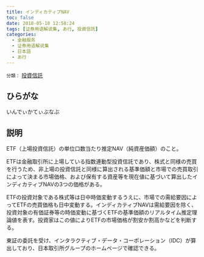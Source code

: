 ```yaml
---
title: インディカティブNAV
toc: false
date: 2018-05-18 12:58:24
tags: [证券用语解说集, あ行, 投資信託]
categories:
  - 金融服务
  - 证券用语解说集
  - 日本語
  - あ行
---
```


`分類：` [投資信託](/tags/投資信託/)

## ひらがな

いんでぃかてぃぶなぶ

## 説明

ETF（上場投資信託）の単位口数当たり推定NAV（純資産価額）のこと。

ETFは金融取引所に上場している指数連動型投資信託であり、株式と同様の売買を行うため、非上場の投資信託と同様に算出される基準価額と市場での売買取引によって決まる市場価格、および保有する資産等を現在値に基づいて算出したインディカティブNAVの3つの価格がある。

ETFの投資対象である株式等は日中時価変動するうえに、市場での需給要因によってETFの売買価格も日中変動する。インディカティブNAVは需給要因を除く、投資対象の有価証券等の時価変動に基づくETFの基準価額のリアルタイム推定理論値を表す。投資家はこの値によりETFの市場価格が割安か割高かなどを判断する。

東証の委託を受け、インタラクティブ・データ・コーポレーション（IDC）が算出しており、日本取引所グループのホームページで確認できる。
